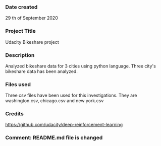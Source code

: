 ### Date created
29 th of September 2020

### Project Title
Udacity Bikeshare project

### Description
Analyzed bikeshare data for 3 cities using python language. Three city's bikeshare data has been analyzed.

### Files used
Three csv files have been used for this investigations. They are washington.csv, chicago.csv and new york.csv

### Credits
https://github.com/udacity/deep-reinforcement-learning

### Comment: README.md file is changed
